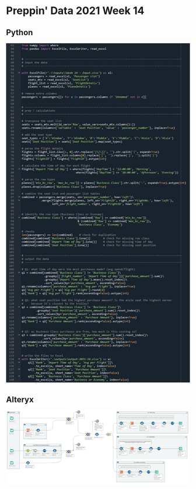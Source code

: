 # Preppin' Data 2021 Week 14

## Python
<a href="preppin-data-2021-14.py">
<img src="img-python-code-2021-14.png?raw=true" alt="Python code">
</a>

## Alteryx
<a href="/preppin-data-2021-14.yxmd">
<img src="img-alteryx-2021-14.png?raw=true" alt="Alteryx workflow">
</a>